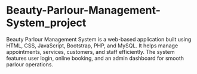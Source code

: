 # Beauty-Parlour-Management-System_project
Beauty Parlour Management System is a web-based application built using HTML, CSS, JavaScript, Bootstrap, PHP, and MySQL. It helps manage appointments, services, customers, and staff efficiently. The system features user login, online booking, and an admin dashboard for smooth parlour operations.







